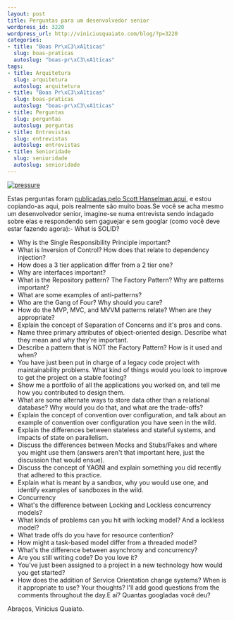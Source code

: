 ```yaml
--- 
layout: post
title: Perguntas para um desenvolvedor senior
wordpress_id: 3220
wordpress_url: http://viniciusquaiato.com/blog/?p=3220
categories: 
- title: "Boas Pr\xC3\xA1ticas"
  slug: boas-praticas
  autoslug: "boas-pr\xC3\xA1ticas"
tags: 
- title: Arquitetura
  slug: arquitetura
  autoslug: arquitetura
- title: "Boas Pr\xC3\xA1ticas"
  slug: boas-praticas
  autoslug: "boas-pr\xC3\xA1ticas"
- title: Perguntas
  slug: perguntas
  autoslug: perguntas
- title: Entrevistas
  slug: entrevistas
  autoslug: entrevistas
- title: Senioridade
  slug: senioridade
  autoslug: senioridade
---
```



[![](http://viniciusquaiato.com/images_posts/pressure-150x150.jpg "pressure")](http://viniciusquaiato.com/images_posts/pressure.jpg)

Estas perguntas foram [publicadas pelo Scott Hanselman aqui](http://www.hanselman.com/blog/NewInterviewQuestionsForSeniorSoftwareEngineers.aspx), e estou copiando-as aqui, pois realmente são muito boas.Se você se acha mesmo um desenvolvedor senior, imagine-se numa entrevista sendo indagado sobre elas e respondendo sem gaguejar e sem googlar (como você deve estar fazendo agora):- What is SOLID?
- Why is the Single Responsibility Principle important?
- What is Inversion of Control? How does that relate to dependency injection?
- How does a 3 tier application differ from a 2 tier one?
- Why are interfaces important?
- What is the Repository pattern? The Factory Pattern? Why are patterns important?
- What are some examples of anti-patterns?
- Who are the Gang of Four? Why should you care?
- How do the MVP, MVC, and MVVM patterns relate? When are they appropriate?
- Explain the concept of Separation of Concerns and it's pros and cons.
- Name three primary attributes of object-oriented design. Describe what they mean and why they're important.
- Describe a pattern that is NOT the Factory Pattern? How is it used and when?
- You have just been put in charge of a legacy code project with maintainability problems. What kind of things would you look to improve to get the project on a stable footing?
- Show me a portfolio of all the applications you worked on, and tell me how you contributed to design them.
- What are some alternate ways to store data other than a relational database? Why would you do that, and what are the trade-offs?
- Explain the concept of convention over configuration, and talk about an example of convention over configuration you have seen in the wild.
- Explain the differences between stateless and stateful systems, and impacts of state on parallelism.
- Discuss the differences between Mocks and Stubs/Fakes and where you might use them (answers aren't that important here, just the discussion that would ensue).
- Discuss the concept of YAGNI and explain something you did recently that adhered to this practice.
- Explain what is meant by a sandbox, why you would use one, and identify examples of sandboxes in the wild.
- Concurrency
 - What's the difference between Locking and Lockless concurrency models?
 - What kinds of problems can you hit with locking model? And a lockless model?
 - What trade offs do you have for resource contention?
 - How might a task-based model differ from a threaded model?
 - What's the difference between asynchrony and concurrency?
- Are you still writing code? Do you love it?
- You've just been assigned to a project in a new technology how would you get started?
- How does the addition of Service Orientation change systems? When is it appropriate to use?
Your thoughts? I'll add good questions from the comments throughout the day.E aí? Quantas googladas você deu?

Abraços,
Vinicius Quaiato.
